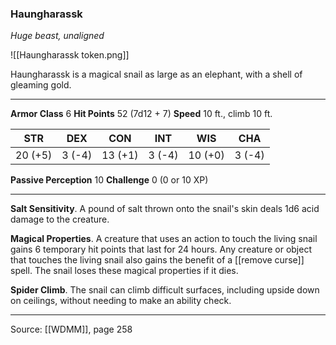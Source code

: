 ### Haungharassk
_Huge beast, unaligned_

![[Haungharassk token.png]]

Haungharassk is a magical snail as large as an elephant, with a shell of gleaming gold.






---

**Armor Class** 6
**Hit Points** 52 (7d12 + 7)
**Speed** 10 ft., climb 10 ft.

| STR     | DEX     | CON     | INT     | WIS     | CHA     |
|---------|---------|---------|---------|---------|---------|
| 20 (+5) | 3 (-4) | 13 (+1) | 3 (-4) | 10 (+0) | 3 (-4) |

**Passive Perception** 10
**Challenge** 0 (0 or 10 XP)

---

**Salt Sensitivity**. A pound of salt thrown onto the snail's skin deals 1d6 acid damage to the creature.

**Magical Properties**. A creature that uses an action to touch the living snail gains 6 temporary hit points that last for 24 hours. Any creature or object that touches the living snail also gains the benefit of a [[remove curse]] spell. The snail loses these magical properties if it dies.

**Spider Climb**. The snail can climb difficult surfaces, including upside down on ceilings, without needing to make an ability check.


---

Source: [[WDMM]], page 258